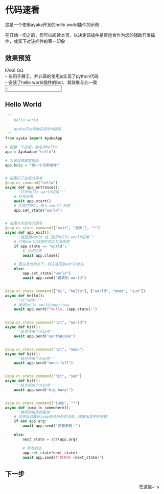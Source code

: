 # 代码速看

这是一个使用ayaka开发的hello world插件的示例

在开始一切之前，您可以阅读本页，以决定该插件是否适合作为您的辅助开发插件，或留下对该插件的第一印象

## 效果预览

<div id="fake-qq">
    <div>
        <div class="screen">
            <div class="message">FAKE QQ</div>
            <div class="message">- 仅用于展示，并非真的使用js实现了python代码</div>
            <div class="message">- 安装了hello world插件的bot，其效果与此一致</div>
        </div>
        <input placeholder="#">
    </div>
    <div class="command-list"></div>
</div>

## Hello World

``` py
'''
    hello world

    ayaka可以帮助实现命令隔离
'''
from ayaka import AyakaApp

# 创建一个应用，起名为hello
app = AyakaApp("hello")

# 为该应用编写帮助
app.help = "第一个示例插件"


# 设置打开应用的指令
@app.on_command("hello")
async def app_entrance():
    '''打开hello world应用'''
    # 打开应用
    await app.start()
    # 应用打开后，进入 world 状态
    app.set_state("world")


# 设置关闭应用的指令
@app.on_state_command(["exit", "退出"], "*")
async def app_exit():
    '''返回到world 或 退出hello world应用'''
    # 只有world状态时可以关闭应用
    if app.state == "world":
        # 关闭应用
        await app.close()

    # 若在其他状态下，则先返回到world状态
    else:
        app.set_state("world")
        await app.send("跳转到 world")


@app.on_state_command(["hi", "hello"], ["world", "moon", "sun"])
async def hello():
    '''打个招呼'''
    # 发送hello world/moon/sun
    await app.send(f"hello, {app.state}!")


@app.on_state_command("hit", "world")
async def hit():
    '''给世界来个大比兜'''
    await app.send("earthquake")


@app.on_state_command("hit", "moon")
async def hit():
    '''给月亮来个大比兜'''
    await app.send("moon fall")


@app.on_state_command("hit", "sun")
async def hit():
    '''给太阳来个大比兜'''
    await app.send("big bang!")


@app.on_state_command("jump", "*")
async def jump_to_somewhere():
    '''跳转到指定的星球'''
    # 应用自动解析jump指令所在的消息，提取出其中的参数
    if not app.arg:
        await app.send("没有参数！")

    else:
        next_state = str(app.arg)

        # 修改状态
        app.set_state(next_state)
        await app.send(f"跳转到 {next_state}")

```

## 下一步

<div align="right">
    在这里~ ↘
</div>

